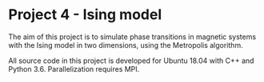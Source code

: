 # Project 4 - Ising model

The aim of this project is to simulate phase transitions in magnetic systems with the Ising model in two dimensions, using the Metropolis algorithm.

All source code in this project is developed for Ubuntu 18.04 with C++ and Python 3.6. Parallelization requires MPI.
